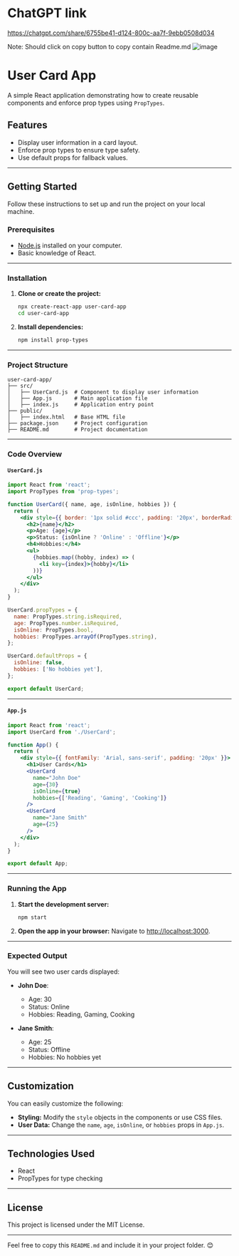 # ChatGPT link

https://chatgpt.com/share/6755be41-d124-800c-aa7f-9ebb0508d034

Note: Should click on copy button to copy contain Readme.md
![image](https://github.com/user-attachments/assets/8e718908-3409-4511-bdad-dabe4597b87a)

# User Card App

A simple React application demonstrating how to create reusable components and enforce prop types using `PropTypes`.

## Features

- Display user information in a card layout.
- Enforce prop types to ensure type safety.
- Use default props for fallback values.

---

## Getting Started

Follow these instructions to set up and run the project on your local machine.

### Prerequisites

- [Node.js](https://nodejs.org/) installed on your computer.
- Basic knowledge of React.

---

### Installation

1. **Clone or create the project:**
   ```bash
   npx create-react-app user-card-app
   cd user-card-app
   ```

2. **Install dependencies:**
   ```bash
   npm install prop-types
   ```

---

### Project Structure

```
user-card-app/
├── src/
│   ├── UserCard.js  # Component to display user information
│   ├── App.js       # Main application file
│   ├── index.js     # Application entry point
├── public/
│   ├── index.html   # Base HTML file
├── package.json     # Project configuration
├── README.md        # Project documentation
```

---

### Code Overview

#### `UserCard.js`

```jsx
import React from 'react';
import PropTypes from 'prop-types';

function UserCard({ name, age, isOnline, hobbies }) {
  return (
    <div style={{ border: '1px solid #ccc', padding: '20px', borderRadius: '5px', margin: '10px' }}>
      <h2>{name}</h2>
      <p>Age: {age}</p>
      <p>Status: {isOnline ? 'Online' : 'Offline'}</p>
      <h4>Hobbies:</h4>
      <ul>
        {hobbies.map((hobby, index) => (
          <li key={index}>{hobby}</li>
        ))}
      </ul>
    </div>
  );
}

UserCard.propTypes = {
  name: PropTypes.string.isRequired,
  age: PropTypes.number.isRequired,
  isOnline: PropTypes.bool,
  hobbies: PropTypes.arrayOf(PropTypes.string),
};

UserCard.defaultProps = {
  isOnline: false,
  hobbies: ['No hobbies yet'],
};

export default UserCard;
```

---

#### `App.js`

```jsx
import React from 'react';
import UserCard from './UserCard';

function App() {
  return (
    <div style={{ fontFamily: 'Arial, sans-serif', padding: '20px' }}>
      <h1>User Cards</h1>
      <UserCard 
        name="John Doe" 
        age={30} 
        isOnline={true} 
        hobbies={['Reading', 'Gaming', 'Cooking']} 
      />
      <UserCard 
        name="Jane Smith" 
        age={25} 
      />
    </div>
  );
}

export default App;
```

---

### Running the App

1. **Start the development server:**
   ```bash
   npm start
   ```

2. **Open the app in your browser:**
   Navigate to [http://localhost:3000](http://localhost:3000).

---

### Expected Output

You will see two user cards displayed:

- **John Doe**:
  - Age: 30
  - Status: Online
  - Hobbies: Reading, Gaming, Cooking

- **Jane Smith**:
  - Age: 25
  - Status: Offline
  - Hobbies: No hobbies yet

---

## Customization

You can easily customize the following:

- **Styling:** Modify the `style` objects in the components or use CSS files.
- **User Data:** Change the `name`, `age`, `isOnline`, or `hobbies` props in `App.js`.

---

## Technologies Used

- React
- PropTypes for type checking

---

## License

This project is licensed under the MIT License.

---

Feel free to copy this `README.md` and include it in your project folder. 😊
